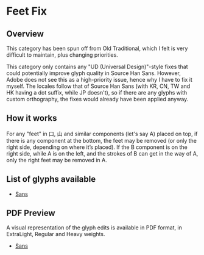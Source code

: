 # Feet Fix

## Overview

This category has been spun off from Old Traditional, which I felt is very difficult to maintain, plus changing priorities.

This category only contains any "UD (Universal Design)"-style fixes that could potentially improve glyph quality in Source Han Sans. However, Adobe does not see this as a high-priority issue, hence why I have to fix it myself. The locales follow that of Source Han Sans (with KR, CN, TW and HK having a dot suffix, while JP doesn't), so if there are any glyphs with custom orthography, the fixes would already have been applied anyway.

## How it works

For any "feet" in 口, 山 and similar components (let's say A) placed on top, if there is any component at the bottom, the feet may be removed (or only the right side, depending on where it’s placed). If the B component is on the right side, while A is on the left, and the strokes of B can get in the way of A, only the right feet may be removed in A.

## List of glyphs available

- [Sans](glyphlist-feet-fix-sans.md)

## PDF Preview

A visual representation of the glyph edits is available in PDF format, in ExtraLight, Regular and Heavy weights.

- [Sans](Sans/Preview/)
